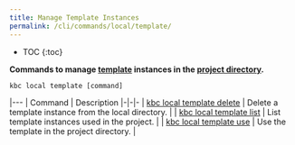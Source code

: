 ```yaml
---
title: Manage Template Instances
permalink: /cli/commands/local/template/
---
```


* TOC
{:toc}

**Commands to manage [template](/cli/templates/structure/#template) instances in the [project directory](/cli/structure/).**

```
kbc local template [command]
```

|---
| Command | Description
|-|-|-
| [kbc local template delete](/cli/commands/local/template/delete/) | Delete a template instance from the local directory. |
| [kbc local template list](/cli/commands/local/template/list/) | List template instances used in the project. |
| [kbc local template use](/cli/commands/local/template/use/) | Use the template in the project directory. |
